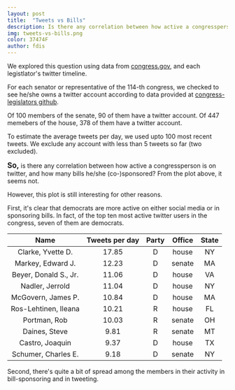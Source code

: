 ```yaml
---
layout: post
title:  "Tweets vs Bills"
description: Is there any correlation between how active a congressperson is on twitter, and how many bills he/she (co-)sponsored?
img: tweets-vs-bills.png
color: 37474F
author: fdis
---
```



We explored this question using data from [congress.gov](https://www.congress.gov), and each legistlator's twitter timeline.

For each senator or representative of the 114-th congress, we checked to see he/she owns a twitter account according to
data provided at [congress-legislators github](https://github.com/unitedstates/congress-legislators/).

Of 100 members of the senate, 90 of them have a twitter account. Of 447 memebers of the house, 378 of them have a twitter account.

To estimate the average tweets per day, we used upto 100 most recent tweets. We exclude any account with less than 5 tweets so far (two excluded).

**<Big>So,</Big>** is there any correlation between how active a congressperson is on twitter, and how many bills he/she (co-)sponsored? From the plot above, it seems not.

However, this plot is still interesting for other reasons.

First, it's clear that democrats are more active on either social media or in sponsoring bills.
In fact, of the top ten most active twitter users in the congress, seven of them are democrats.

| Name                  | Tweets per day | Party | Office  | State  |
| :-------------------: | :-------:      | :---: | :-----: | :----: |
| Clarke, Yvette D.     | 17.85          | D     | house   | NY     |
| Markey, Edward J.     | 12.23          | D     | senate  | MA     |
| Beyer, Donald S., Jr. | 11.06          | D     | house   | VA     |
| Nadler, Jerrold       | 11.04          | D     | house   | NY     |
| McGovern, James P.    | 10.84          | D     | house   | MA     |
| Ros-Lehtinen, Ileana  | 10.21          | R     | house   | FL     |
| Portman, Rob          | 10.03          | R     | senate  | OH     |
| Daines, Steve         | 9.81           | R     | senate  | MT     |
| Castro, Joaquin       | 9.37           | D     | house   | TX     |
| Schumer, Charles E.   | 9.18           | D     | senate  | NY     |

Second, there's quite a bit of spread among the members in their activity in bill-sponsoring and 
in tweeting.

